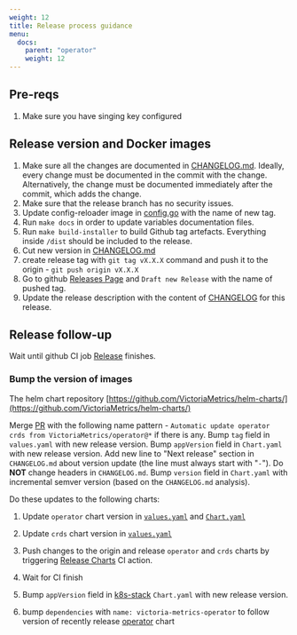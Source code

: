 ```yaml
---
weight: 12
title: Release process guidance
menu:
  docs:
    parent: "operator"
    weight: 12
---
```


## Pre-reqs

1. Make sure you have singing key configured

## Release version and Docker images

1. Make sure all the changes are documented in [CHANGELOG.md](https://github.com/VictoriaMetrics/operator/blob/master/docs/CHANGELOG.md).
   Ideally, every change must be documented in the commit with the change. Alternatively, the change must be documented immediately
   after the commit, which adds the change.
1. Make sure that the release branch has no security issues.
1. Update config-reloader image in [config.go](https://github.com/VictoriaMetrics/operator/blob/a8dd788070d4c012753f7e8e32a3b13e0c50f9af/internal/config/config.go#L108) with the name of new tag.
1. Run `make docs` in order to update variables documentation files.
1. Run `make build-installer` to build Github tag artefacts. Everything inside `/dist` should be included to the release.
1. Cut new version in [CHANGELOG.md](https://github.com/VictoriaMetrics/VictoriaMetrics/blob/master/docs/CHANGELOG.md)
1. create release tag with `git tag vX.X.X` command and push it to the origin - `git push origin vX.X.X`
1. Go to github [Releases Page](https://github.com/VictoriaMetrics/operator/releases) and `Draft new Release` with the name of pushed tag.
1. Update the release description with the content of [CHANGELOG](https://github.com/VictoriaMetrics/operator/blob/master/docs/CHANGELOG.md) for this release.


## Release follow-up

 Wait until github CI job [Release](https://github.com/VictoriaMetrics/operator/actions/workflows/release.yaml) finishes.

### Bump the version of images

The helm chart repository [https://github.com/VictoriaMetrics/helm-charts/](https://github.com/VictoriaMetrics/helm-charts/)

Merge [PR](https://github.com/VictoriaMetrics/helm-charts/pulls) with the following name pattern - `Automatic update operator crds from VictoriaMetrics/operator@*` if there is any.
Bump `tag` field in `values.yaml` with new release version.
Bump `appVersion` field in `Chart.yaml` with new release version.
Add new line to "Next release" section in `CHANGELOG.md` about version update (the line must always start with "`-`"). Do **NOT** change headers in `CHANGELOG.md`.
Bump `version` field in `Chart.yaml` with incremental semver version (based on the `CHANGELOG.md` analysis). 

Do these updates to the following charts:

1. Update `operator` chart version in [`values.yaml`](https://github.com/VictoriaMetrics/helm-charts/tree/master/charts/victoria-metrics-operator/values.yaml) and [`Chart.yaml`](https://github.com/VictoriaMetrics/helm-charts/blob/master/charts/victoria-metrics-operator/Chart.yaml) 
1. Update `crds` chart version in [`values.yaml`](https://github.com/VictoriaMetrics/helm-charts/tree/master/charts/victoria-metrics-operator-crds/Chart.yaml)

1. Push changes to the origin and release `operator` and `crds` charts by triggering [Release Charts](https://github.com/VictoriaMetrics/helm-charts/actions) CI action.
1. Wait for CI finish
1. Bump `appVersion` field in [k8s-stack](https://github.com/VictoriaMetrics/helm-charts/tree/master/charts/victoria-metrics-k8s-stack) `Chart.yaml` with new release version.
1. bump `dependencies` with `name: victoria-metrics-operator` to follow version of recently release [operator](https://github.com/VictoriaMetrics/helm-charts/tree/master/charts/victoria-metrics-operator/Chart.yaml) chart

